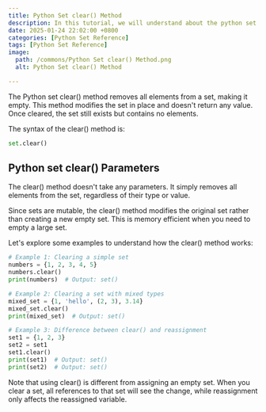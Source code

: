 ```yaml
---
title: Python Set clear() Method 
description: In this tutorial, we will understand about the python set clear() method and its uses.
date: 2025-01-24 22:02:00 +0800
categories: [Python Set Reference]
tags: [Python Set Reference]
image:
  path: /commons/Python Set clear() Method.png
  alt: Python Set clear() Method 

---
```


The Python set clear() method removes all elements from a set, making it empty. This method modifies the set in place and doesn't return any value. Once cleared, the set still exists but contains no elements.

<script type="text/javascript">
	atOptions = {
		'key' : '98858c4e91885e00ea9926beee01c03e',
		'format' : 'iframe',
		'height' : 90,
		'width' : 728,
		'params' : {}
	};
</script>
<script type="text/javascript" src="https://www.highperformanceformat.com/98858c4e91885e00ea9926beee01c03e/invoke.js"></script>
The syntax of the clear() method is:

```python
set.clear()
```

<script type="text/javascript">
	atOptions = {
		'key' : '98858c4e91885e00ea9926beee01c03e',
		'format' : 'iframe',
		'height' : 90,
		'width' : 728,
		'params' : {}
	};
</script>
<script type="text/javascript" src="https://www.highperformanceformat.com/98858c4e91885e00ea9926beee01c03e/invoke.js"></script>
## Python set clear() Parameters

The clear() method doesn't take any parameters. It simply removes all elements from the set, regardless of their type or value.

<script type="text/javascript">
	atOptions = {
		'key' : '98858c4e91885e00ea9926beee01c03e',
		'format' : 'iframe',
		'height' : 90,
		'width' : 728,
		'params' : {}
	};
</script>
<script type="text/javascript" src="https://www.highperformanceformat.com/98858c4e91885e00ea9926beee01c03e/invoke.js"></script>
Since sets are mutable, the clear() method modifies the original set rather than creating a new empty set. This is memory efficient when you need to empty a large set.

Let's explore some examples to understand how the clear() method works:

```python
# Example 1: Clearing a simple set
numbers = {1, 2, 3, 4, 5}
numbers.clear()
print(numbers)  # Output: set()

# Example 2: Clearing a set with mixed types
mixed_set = {1, 'hello', (2, 3), 3.14}
mixed_set.clear()
print(mixed_set)  # Output: set()

# Example 3: Difference between clear() and reassignment
set1 = {1, 2, 3}
set2 = set1
set1.clear()
print(set1)  # Output: set()
print(set2)  # Output: set()
```

Note that using clear() is different from assigning an empty set. When you clear a set, all references to that set will see the change, while reassignment only affects the reassigned variable.